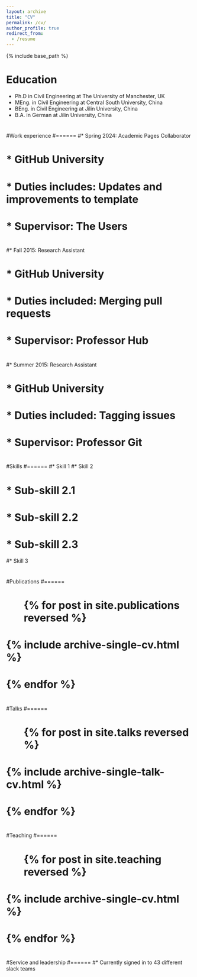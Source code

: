 ```yaml
---
layout: archive
title: "CV"
permalink: /cv/
author_profile: true
redirect_from:
  - /resume
---
```


{% include base_path %}

Education
======
* Ph.D in Civil Engineering at The University of Manchester, UK
* MEng. in Civil Engineering at Central South University, China
* BEng. in Civil Engineering at Jilin University, China
* B.A. in German at Jilin University, China
#
#Work experience
#======
#* Spring 2024: Academic Pages Collaborator
#  * GitHub University
#  * Duties includes: Updates and improvements to template
#  * Supervisor: The Users
#
#* Fall 2015: Research Assistant
#  * GitHub University
#  * Duties included: Merging pull requests
#  * Supervisor: Professor Hub
#
#* Summer 2015: Research Assistant
#  * GitHub University
#  * Duties included: Tagging issues
#  * Supervisor: Professor Git
#  
#Skills
#======
#* Skill 1
#* Skill 2
#  * Sub-skill 2.1
#  * Sub-skill 2.2
#  * Sub-skill 2.3
#* Skill 3
#
#Publications
#======
#  <ul>{% for post in site.publications reversed %}
#    {% include archive-single-cv.html %}
#  {% endfor %}</ul>
#  
#Talks
#======
#  <ul>{% for post in site.talks reversed %}
#    {% include archive-single-talk-cv.html  %}
#  {% endfor %}</ul>
#  
#Teaching
#======
#  <ul>{% for post in site.teaching reversed %}
#    {% include archive-single-cv.html %}
#  {% endfor %}</ul>
#  
#Service and leadership
#======
#* Currently signed in to 43 different slack teams
#
